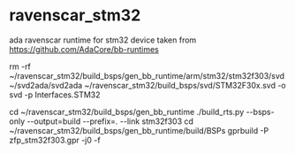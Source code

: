 # ravenscar_stm32
ada ravenscar runtime for stm32 device
taken from https://github.com/AdaCore/bb-runtimes

rm -rf   ~/ravenscar_stm32/build_bsps/gen_bb_runtime/arm/stm32/stm32f303/svd
~/svd2ada/svd2ada ~/ravenscar_stm32/build_bsps/svd/STM32F30x.svd -o svd -p Interfaces.STM32

cd  ~/ravenscar_stm32/build_bsps/gen_bb_runtime
./build_rts.py --bsps-only --output=build --prefix=. --link stm32f303
cd ~/ravenscar_stm32/build_bsps/gen_bb_runtime/build/BSPs
gprbuild -P zfp_stm32f303.gpr -j0 -f

